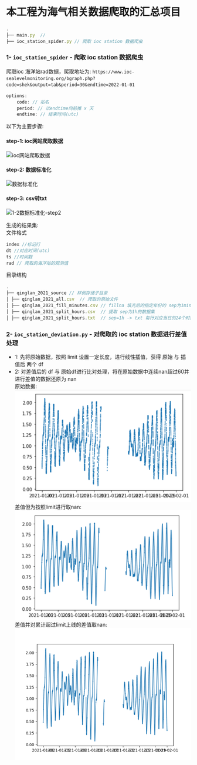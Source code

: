 # 本工程为海气相关数据爬取的汇总项目  
```js
.  
├── main.py  // 
├── ioc_station_spider.py // 爬取 ioc station 数据爬虫
```
### 1- `ioc_station_spider` - 爬取 ioc station 数据爬虫  
爬取ioc 海洋站rad数据，爬取地址为: `https://www.ioc-sealevelmonitoring.org/bgraph.php?code=shek&output=tab&period=30&endtime=2022-01-01`  
```js 
options: 
    code: // 站名
    period: // 以endtime向前推 x 天
    endtime: // 结束时间(utc)
```
以下为主要步骤:
#### step-1: ioc网站爬取数据
![ioc网站爬取数据](http://assets.processon.com/chart_image/626a4eb2079129397f2466dc.png)
#### step-2: 数据标准化
![数据标准化](http://assets.processon.com/chart_image/626a55490e3e742d461d95b5.png)
#### step-3: csv转txt
![1-2数据标准化-step2](http://assets.processon.com/chart_image/626a5905f346fb6712a98171.png)

生成的结果集:  
文件格式

```js
index //标记行
dt //对应时间(utc)
ts //时间戳
rad // 爬取的海洋站的观测值
```
目录结构
```js
.  
├── qinglan_2021_source // 样例存储子目录
│ ├── qinglan_2021_all.csv  // 爬取的原始文件
│ ├── qinglan_2021_fill_minutes.csv // fillna 填充后的指定年份的 sep为1min 数据集
│ ├── qinglan_2021_split_hours.csv  // 提取 sep为1h的数据集
│ ├── qinglan_2021_split_hours.txt  // sep=1h -> txt 每行对应当日的24个时刻的数据
```

### 2- `ioc_station_deviation.py` - 对爬取的 ioc station 数据进行差值处理    
 * 1: 先将原始数据，按照 limit 设置一定长度，进行线性插值，获得 原始 与 插值后 两个 df  
* 2: 对差值后的 df 与 原始df进行比对处理，将在原始数据中连续nan超过60并进行差值的数据还原为 nan    
原始数据:
![原始数据](./pic/deviation/source.png)
差值但为按照limit进行取nan:
![原始数据](./pic/deviation/deviation_source.png)
差值并对累计超过limit上线的差值取nan:
![原始数据](./pic/deviation/deviation_converted.png)